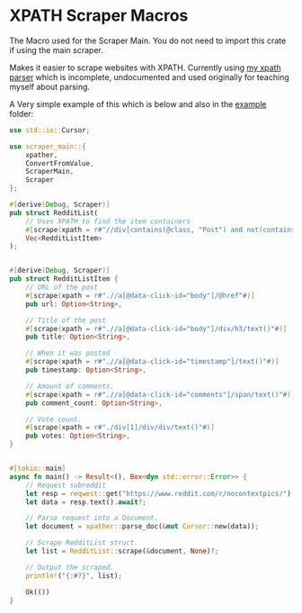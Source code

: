 # XPATH Scraper Macros

The Macro used for the Scraper Main. You do not need to import this crate if using the main scraper.

Makes it easier to scrape websites with XPATH. Currently using [my xpath parser](https://github.com/Its-its/rust-xpath) which is incomplete, undocumented and used originally for teaching myself about parsing.

A Very simple example of this which is below and also in the [example](/example) folder:
```rust
use std::io::Cursor;

use scraper_main::{
	xpather,
	ConvertFromValue,
	ScraperMain,
	Scraper
};

#[derive(Debug, Scraper)]
pub struct RedditList(
	// Uses XPATH to find the item containers
	#[scrape(xpath = r#"//div[contains(@class, "Post") and not(contains(@class, "promotedlink"))]"#)]
	Vec<RedditListItem>
);


#[derive(Debug, Scraper)]
pub struct RedditListItem {
	// URL of the post
	#[scrape(xpath = r#".//a[@data-click-id="body"]/@href"#)]
	pub url: Option<String>,

	// Title of the post
	#[scrape(xpath = r#".//a[@data-click-id="body"]/div/h3/text()"#)]
	pub title: Option<String>,

	// When it was posted
	#[scrape(xpath = r#".//a[@data-click-id="timestamp"]/text()"#)]
	pub timestamp: Option<String>,

	// Amount of comments.
	#[scrape(xpath = r#".//a[@data-click-id="comments"]/span/text()"#)]
	pub comment_count: Option<String>,

	// Vote count.
	#[scrape(xpath = r#"./div[1]/div/div/text()"#)]
	pub votes: Option<String>,
}


#[tokio::main]
async fn main() -> Result<(), Box<dyn std::error::Error>> {
	// Request subreddit
	let resp = reqwest::get("https://www.reddit.com/r/nocontextpics/").await?;
	let data = resp.text().await?;

	// Parse request into a Document.
	let document = xpather::parse_doc(&mut Cursor::new(data));

	// Scrape RedditList struct.
	let list = RedditList::scrape(&document, None)?;

	// Output the scraped.
	println!("{:#?}", list);

	Ok(())
}
```